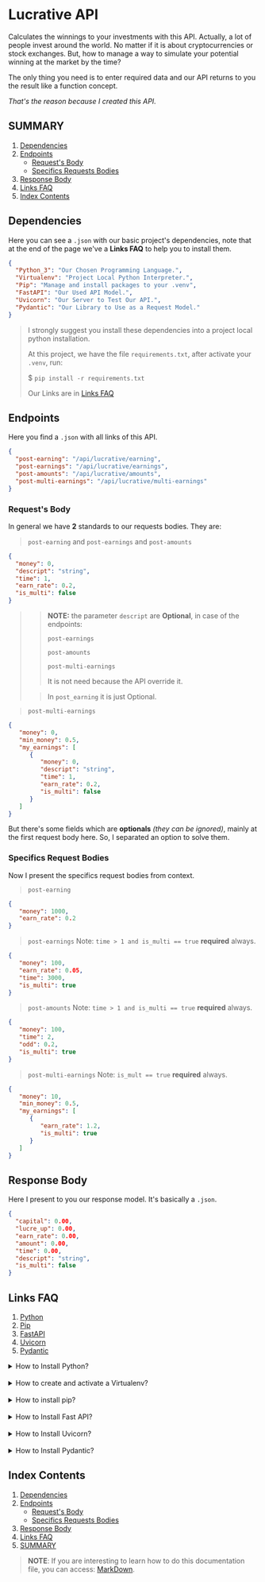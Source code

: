 # Lucrative API
Calculates the winnings to your investments with this API. Actually, a lot of people invest around the world. No
matter if it is about cryptocurrencies or stock exchanges. But, how to manage a way to simulate your potential
winning at the market by the time?

The only thing you need is to enter required data and our API returns to you the result like a function concept.

*That's the reason because I created this API.*

## SUMMARY
1. [Dependencies](#dependencies)
2. [Endpoints](#endpoints)
   * [Request's Body](#requests-body)
   * [Specifics Requests Bodies](#specifics-request-bodies)
3. [Response Body](#requests-body)
4. [Links FAQ](#links-faq)
5. [Index Contents](#index-contents)

## Dependencies
Here you can see a `.json` with our basic project's dependencies, note that at the end of the
page we've a **Links FAQ** to help you to install them.

```json
{
  "Python_3": "Our Chosen Programming Language.",
  "Virtualenv": "Project Local Python Interpreter.",
  "Pip": "Manage and install packages to your .venv",
  "FastAPI": "Our Used API Model.",
  "Uvicorn": "Our Server to Test Our API.",
  "Pydantic": "Our Library to Use as a Request Model."
}
```

> I strongly suggest you install these dependencies into a project local python installation.
> 
> At this project, we have the file `requirements.txt`, after activate your `.venv`, run:
> 
> $ `pip install -r requirements.txt`
>
> Our Links are in [Links FAQ](#links-faq)

## Endpoints

Here you find a `.json` with all links of this API.

```json
{
  "post-earning": "/api/lucrative/earning",
  "post-earnings": "/api/lucrative/earnings",
  "post-amounts": "/api/lucrative/amounts",
  "post-multi-earnings": "/api/lucrative/multi-earnings"
}
```

### Request's Body

In general we have **2** standards to our requests bodies. They are:

> `post-earning` and `post-earnings` and `post-amounts`
```json
{
  "money": 0,
  "descript": "string",
  "time": 1,
  "earn_rate": 0.2,
  "is_multi": false
}
```

>> **NOTE:** the parameter `descript` are **Optional**, in case of the endpoints:
>>
>> `post-earnings`
>>
>> `post-amounts`
>>
>> `post-multi-earnings`
>>
>> It is not need because the API override it.
> 
>> In `post_earning` it is just Optional.

> `post-multi-earnings`
```json
{
   "money": 0, 
   "min_money": 0.5, 
   "my_earnings": [
      {
         "money": 0, 
         "descript": "string", 
         "time": 1, 
         "earn_rate": 0.2, 
         "is_multi": false
      }
   ]
}
```

But there's some fields which are **optionals** *(they can be ignored)*, mainly at the first request
body here. So, I separated an option to solve them.

### Specifics Request Bodies
Now I present the specifics request bodies from context.
> `post-earning`
```json
{
   "money": 1000, 
   "earn_rate": 0.2
}
```

> `post-earnings` Note: `time > 1 and is_multi == true` **required** always.
```json
{
   "money": 100, 
   "earn_rate": 0.05, 
   "time": 3000, 
   "is_multi": true
}
```

> `post-amounts` Note: `time > 1 and is_multi == true` **required** always.
```json
{
   "money": 100, 
   "time": 2, 
   "odd": 0.2, 
   "is_multi": true
}
```

> `post-multi-earnings` Note: `is_mult == true` **required** always.
```json
{
   "money": 10, 
   "min_money": 0.5, 
   "my_earnings": [
      {
         "earn_rate": 1.2, 
         "is_multi": true
      }
   ]
}
```

## Response Body
Here I present to you our response model. It's basically a `.json`.

```json
{
  "capital": 0.00,
  "lucre_up": 0.00,
  "earn_rate": 0.00,
  "amount": 0.00,
  "time": 0.00,
  "descript": "string",
  "is_multi": false
}
```

## Links FAQ
1. [Python](https://www.python.org/)
2. [Pip](https://pypi.org/project/pip/)
3. [FastAPI](https://fastapi.tiangolo.com/)
4. [Uvicorn](https://www.uvicorn.org/)
5. [Pydantic](https://docs.pydantic.dev/)

<details>
    <summary>How to Install Python?</summary>
    <p>
        If you use a Linux based system, it's possible to you have python installed.
    </p>
    <details>
        <summary>Windows</summary>
        <p>
            Find Here: 
            <a href="https://www.python.org/downloads/windows/">
                Link
            </a>
        </p>
    </details>
    <details>
        <summary>MacOS</summary>
        <p>
            Find Here: 
            <a href="https://www.python.org/downloads/macos/">
                Link
            </a>
        </p>
    </details>
    <details>
        <summary>Other</summary>
        <p>
            Find Here: 
            <a href="https://www.python.org/downloads/other/">
                Link
            </a>
        </p>
    </details>
</details>
<br>
<details>
    <summary>How to create and activate a Virtualenv?</summary>
    <details>
            <summary>Pycharm</summary>
            <p>
                <a href="https://www.jetbrains.com/help/pycharm/creating-virtual-environment.html">
                    Create Venv
                </a>
            </p>
            <p>
                Auto-activate.
            </p>
        </details>
    <details>
            <summary>Generate (Python docs)</summary>
            <p>
                <a href="https://docs.python.org/3/library/venv.html">
                    Generate Venv
                </a>
            </p>
        </details>
    <details>
        <summary>With Pip</summary>
        <p>
            <code>pip install virtualenv</code>
        </p>
    </details>
    <details>
        <summary>Activate</summary>
        <details>
            <summary>Linux and MacOS</summary>
            <p>
                <code>. venv/bin/activate</code> or
                <code>source venv/bin/activate</code>
            </p>
        </details>
        <details>
            <summary>Windows</summary>
            <p>
                <code>. venv/Scripts/Activate</code> or
                <code>source venv/Scripts/Activate</code>
            </p>
        </details>
    </details>
    <details>
        <summary>Deactivate</summary>
        <p>
            Just type <code>deactivate</code>
        </p>
    </details>
</details>
<br>
<details>
    <summary>How to install pip?</summary>
    <p>
        By default, <code>pip</code> is installed together python.
    </p>
</details>
<br>
<details>
    <summary>How to Install Fast API?</summary>
    <p>
        <code>pip install fastapi</code>
    </p>
</details>
<br>
<details>
    <summary>How to Install Uvicorn?</summary>
    <p>
        <code>pip install "uvicorn[standard]"</code>
    </p>
</details>
<br>
<details>
    <summary>How to Install Pydantic?</summary>
    <p>
        <code>pip install pydantic</code>
    </p>
</details>

## Index Contents
1. [Dependencies](#dependencies)
2. [Endpoints](#endpoints)
   * [Request's Body](#requests-body)
   * [Specifics Requests Bodies](#specifics-request-bodies)
3. [Response Body](#requests-body)
4. [Links FAQ](#links-faq)
5. [SUMMARY](#summary)

> **NOTE**: If you are interesting to learn how to do this documentation file, you can access:
> [MarkDown](https://www.markdownguide.org/).